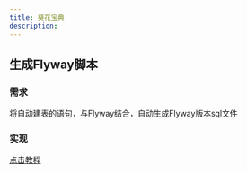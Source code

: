 ```yaml
---
title: 葵花宝典
description:
---
```


## 生成Flyway脚本

### 需求

将自动建表的语句，与Flyway结合，自动生成Flyway版本sql文件

### 实现

[点击教程](/指南/自定义/SQL记录.html#_2、自定义实现类)
